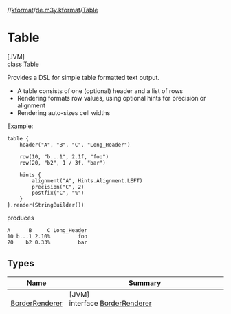 //[kformat](../../../index.md)/[de.m3y.kformat](../index.md)/[Table](index.md)

# Table

[JVM]\
class [Table](index.md)

Provides a DSL for simple table formatted text output.

<ul><li>A table consists of one (optional) header and a list of rows</li><li>Rendering formats row values, using optional hints for precision or alignment</li><li>Rendering auto-sizes cell widths</li></ul>

Example:

```
table {
    header("A", "B", "C", "Long_Header")

    row(10, "b...1", 2.1f, "foo")
    row(20, "b2", 1 / 3f, "bar")

    hints {
        alignment("A", Hints.Alignment.LEFT)
        precision("C", 2)
        postfix("C", "%")
    }
}.render(StringBuilder())
```

produces

```
A      B     C Long_Header
10 b...1 2.10%         foo
20    b2 0.33%         bar
```

## Types

| Name | Summary |
|---|---|
| [BorderRenderer](-border-renderer/index.md) | [JVM]<br>interface [BorderRenderer](-border-renderer/index.md)<br>Renders a border. |
| [BorderStyle](-border-style/index.md) | [JVM]<br>open class [BorderStyle](-border-style/index.md)(**columnSeparator**: [String](https://kotlinlang.org/api/latest/jvm/stdlib/kotlin/-string/index.html), **rowSeparator**: [String](https://kotlinlang.org/api/latest/jvm/stdlib/kotlin/-string/index.html), **connectSeparator**: [String](https://kotlinlang.org/api/latest/jvm/stdlib/kotlin/-string/index.html)) : [Table.BorderRenderer](-border-renderer/index.md)<br>Renders borders with [NONE](-border-style/-companion/-n-o-n-e.md) and [SINGLE_LINE](-border-style/-companion/-s-i-n-g-l-e_-l-i-n-e.md) implementations for a table. |
| [Hints](-hints/index.md) | [JVM]<br>class [Hints](-hints/index.md)(**table**: [Table](index.md), **defaultAlignment**: [Table.Hints.Alignment](-hints/-alignment/index.md), **borderStyle**: [Table.BorderRenderer](-border-renderer/index.md))<br>Holds additional hints for rendering cells, such as cell content alignment. |
| [Line](-line/index.md) | [JVM]<br>inner class [Line](-line/index.md)(**value**: [String](https://kotlinlang.org/api/latest/jvm/stdlib/kotlin/-string/index.html)) : [Table.Row](-row/index.md)<br>A line is a special row containing a single value which spans all columns and renders without formatting. |
| [Row](-row/index.md) | [JVM]<br>open inner class [Row](-row/index.md)(**values**: [MutableList](https://kotlinlang.org/api/latest/jvm/stdlib/kotlin.collections/-mutable-list/index.html)<[Any](https://kotlinlang.org/api/latest/jvm/stdlib/kotlin/-any/index.html)>)<br>Represents a table row of values. |

## Functions

| Name | Summary |
|---|---|
| [hasRows](has-rows.md) | [JVM]<br>fun [hasRows](has-rows.md)(): [Boolean](https://kotlinlang.org/api/latest/jvm/stdlib/kotlin/-boolean/index.html)<br>Returns true if table contains at least one 'data' row. |
| [header](header.md) | [JVM]<br>fun [header](header.md)(vararg labels: [String](https://kotlinlang.org/api/latest/jvm/stdlib/kotlin/-string/index.html)): [Table.Row](-row/index.md)<br>fun [header](header.md)(labels: [List](https://kotlinlang.org/api/latest/jvm/stdlib/kotlin.collections/-list/index.html)<[String](https://kotlinlang.org/api/latest/jvm/stdlib/kotlin/-string/index.html)>): [Table.Row](-row/index.md)<br>Sets the header labels. |
| [hints](hints.md) | [JVM]<br>fun [hints](hints.md)(init: [Table.Hints](-hints/index.md).() -> [Unit](https://kotlinlang.org/api/latest/jvm/stdlib/kotlin/-unit/index.html)): [Table.Hints](-hints/index.md)<br>fun [hints](hints.md)(providedSpec: [Map](https://kotlinlang.org/api/latest/jvm/stdlib/kotlin.collections/-map/index.html)<[String](https://kotlinlang.org/api/latest/jvm/stdlib/kotlin/-string/index.html), [Any](https://kotlinlang.org/api/latest/jvm/stdlib/kotlin/-any/index.html)>, init: [Table.Hints](-hints/index.md).() -> [Unit](https://kotlinlang.org/api/latest/jvm/stdlib/kotlin/-unit/index.html)): [Table.Hints](-hints/index.md)<br>DSL builder helper for hints. |
| [line](line.md) | [JVM]<br>fun [line](line.md)(content: [String](https://kotlinlang.org/api/latest/jvm/stdlib/kotlin/-string/index.html) = ""): [Table.Row](-row/index.md)<br>Adds an unformatted row (aka line). |
| [render](render.md) | [JVM]<br>fun [render](render.md)(out: [StringBuilder](https://kotlinlang.org/api/latest/jvm/stdlib/kotlin.text/-string-builder/index.html) = StringBuilder()): [StringBuilder](https://kotlinlang.org/api/latest/jvm/stdlib/kotlin.text/-string-builder/index.html)<br>Renders the content as a table. |
| [row](row.md) | [JVM]<br>fun [row](row.md)(vararg values: [Any](https://kotlinlang.org/api/latest/jvm/stdlib/kotlin/-any/index.html)): [Table.Row](-row/index.md)<br>Sets the content values of a row. |
| [rows](rows.md) | [JVM]<br>fun [rows](rows.md)(): [List](https://kotlinlang.org/api/latest/jvm/stdlib/kotlin.collections/-list/index.html)<[Table.Row](-row/index.md)><br>Gets the current rows. |
